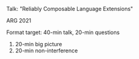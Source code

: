 Talk: "Reliably Composable Language Extensions"

ARG 2021

Format target: 40-min talk, 20-min questions

1. 20-min big picture
2. 20-min non-interference

